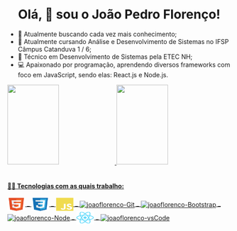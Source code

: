 <h1 align="center">Olá, 👋 sou o João Pedro Florenço!</h1>

- 🔭 Atualmente buscando cada vez mais conhecimento;
- 📖 Atualmente cursando Análise e Desenvolvimento de Sistemas no IFSP Câmpus Catanduva 1 / 6;
- 🌱 Técnico em Desenvolvimento de Sistemas pela ETEC NH; 
- 💻 Apaixonado por programação, aprendendo diversos frameworks com foco em JavaScript, sendo elas: React.js e Node.js.

<div>
  <a href="https://github.com/joaoflorencoJS">
  <img height="180em" width="48%" src="https://github-readme-stats.vercel.app/api?username=joaoflorencoJS&show_icons=true&theme=dracula&include_all_commits=true&count_private=true"/>
  <img height="180em" width="48%" src="https://github-readme-stats.vercel.app/api/top-langs/?username=joaoflorencoJS&layout=compact&langs_count=16&theme=dracula"/>
</div>

    
<div style="display: inline_block"><br>
  <h4>👨‍💻 Tecnologias com as quais trabalho:</h4>
  <img align="center" alt="joaoflorenco-HTML" height="30" width="40" src="https://raw.githubusercontent.com/devicons/devicon/master/icons/html5/html5-original.svg"> _ 
  <img align="center" alt="joaoflorenco-CSS" height="30" width="40" src="https://raw.githubusercontent.com/devicons/devicon/master/icons/css3/css3-original.svg"> _ 
  <img align="center" alt="joaoflorenco-JS" height="30" width="40" src="https://raw.githubusercontent.com/devicons/devicon/master/icons/javascript/javascript-plain.svg"> _ 
  <img align="center" alt="joaoflorenco-Git" height="30" width="40" src="https://cdn.jsdelivr.net/gh/devicons/devicon/icons/git/git-original.svg" /> _ 
  <img align="center" alt="joaoflorenco-Bootstrap" height="30" width="40" src="https://cdn.jsdelivr.net/gh/devicons/devicon/icons/bootstrap/bootstrap-original.svg" /> _ 
  <img align="center" alt="joaoflorenco-Node" height="30" width="40" src="https://cdn.jsdelivr.net/gh/devicons/devicon/icons/nodejs/nodejs-original.svg" /> _  
  <img align="center" alt="joaoflorenco-React" height="30" width="40" src="https://raw.githubusercontent.com/devicons/devicon/master/icons/react/react-original.svg"> _ 
  <img align="center" alt="joaoflorenco-vsCode" height="30" width="40" src="https://cdn.jsdelivr.net/gh/devicons/devicon/icons/vscode/vscode-original.svg" />
</div>
